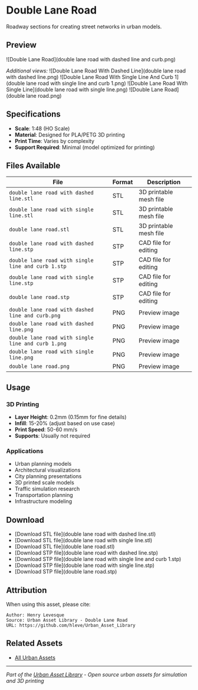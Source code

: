 # Double Lane Road

Roadway sections for creating street networks in urban models.

## Preview

![Double Lane Road](double lane road with dashed line and curb.png)

*Additional views:*
![Double Lane Road With Dashed Line](double lane road with dashed line.png)
![Double Lane Road With Single Line And Curb 1](double lane road with single line and curb 1.png)
![Double Lane Road With Single Line](double lane road with single line.png)
![Double Lane Road](double lane road.png)

## Specifications

- **Scale**: 1:48 (HO Scale)
- **Material**: Designed for PLA/PETG 3D printing
- **Print Time**: Varies by complexity
- **Support Required**: Minimal (model optimized for printing)

## Files Available

| File | Format | Description |
|------|---------|-------------|
| `double lane road with dashed line.stl` | STL | 3D printable mesh file |
| `double lane road with single line.stl` | STL | 3D printable mesh file |
| `double lane road.stl` | STL | 3D printable mesh file |
| `double lane road with dashed line.stp` | STP | CAD file for editing |
| `double lane road with single line and curb 1.stp` | STP | CAD file for editing |
| `double lane road with single line.stp` | STP | CAD file for editing |
| `double lane road.stp` | STP | CAD file for editing |
| `double lane road with dashed line and curb.png` | PNG | Preview image |
| `double lane road with dashed line.png` | PNG | Preview image |
| `double lane road with single line and curb 1.png` | PNG | Preview image |
| `double lane road with single line.png` | PNG | Preview image |
| `double lane road.png` | PNG | Preview image |

## Usage

### 3D Printing
- **Layer Height**: 0.2mm (0.15mm for fine details)
- **Infill**: 15-20% (adjust based on use case)
- **Print Speed**: 50-60 mm/s
- **Supports**: Usually not required

### Applications
- Urban planning models
- Architectural visualizations
- City planning presentations
- 3D printed scale models
- Traffic simulation research
- Transportation planning
- Infrastructure modeling

## Download

- [Download STL file](double lane road with dashed line.stl)
- [Download STL file](double lane road with single line.stl)
- [Download STL file](double lane road.stl)
- [Download STP file](double lane road with dashed line.stp)
- [Download STP file](double lane road with single line and curb 1.stp)
- [Download STP file](double lane road with single line.stp)
- [Download STP file](double lane road.stp)

## Attribution

When using this asset, please cite:
```
Author: Henry Levesque
Source: Urban Asset Library - Double Lane Road
URL: https://github.com/hleve/Urban_Asset_Library
```

## Related Assets

- [All Urban Assets](../)
---

*Part of the [Urban Asset Library](../../../) - Open source urban assets for simulation and 3D printing*